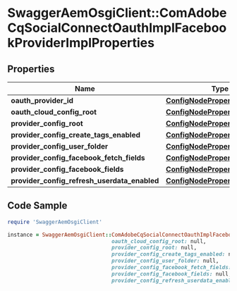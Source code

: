 # SwaggerAemOsgiClient::ComAdobeCqSocialConnectOauthImplFacebookProviderImplProperties

## Properties

Name | Type | Description | Notes
------------ | ------------- | ------------- | -------------
**oauth_provider_id** | [**ConfigNodePropertyString**](ConfigNodePropertyString.md) |  | [optional] 
**oauth_cloud_config_root** | [**ConfigNodePropertyString**](ConfigNodePropertyString.md) |  | [optional] 
**provider_config_root** | [**ConfigNodePropertyString**](ConfigNodePropertyString.md) |  | [optional] 
**provider_config_create_tags_enabled** | [**ConfigNodePropertyBoolean**](ConfigNodePropertyBoolean.md) |  | [optional] 
**provider_config_user_folder** | [**ConfigNodePropertyDropDown**](ConfigNodePropertyDropDown.md) |  | [optional] 
**provider_config_facebook_fetch_fields** | [**ConfigNodePropertyBoolean**](ConfigNodePropertyBoolean.md) |  | [optional] 
**provider_config_facebook_fields** | [**ConfigNodePropertyArray**](ConfigNodePropertyArray.md) |  | [optional] 
**provider_config_refresh_userdata_enabled** | [**ConfigNodePropertyBoolean**](ConfigNodePropertyBoolean.md) |  | [optional] 

## Code Sample

```ruby
require 'SwaggerAemOsgiClient'

instance = SwaggerAemOsgiClient::ComAdobeCqSocialConnectOauthImplFacebookProviderImplProperties.new(oauth_provider_id: null,
                                 oauth_cloud_config_root: null,
                                 provider_config_root: null,
                                 provider_config_create_tags_enabled: null,
                                 provider_config_user_folder: null,
                                 provider_config_facebook_fetch_fields: null,
                                 provider_config_facebook_fields: null,
                                 provider_config_refresh_userdata_enabled: null)
```


